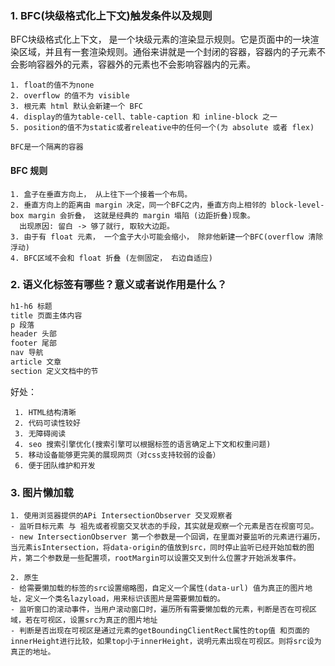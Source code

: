 ### 1. BFC(块级格式化上下文)触发条件以及规则

BFC块级格式化上下文， 是一个块级元素的渲染显示规则。它是页面中的一块渲染区域，并且有一套渲染规则。通俗来讲就是一个封闭的容器，容器内的子元素不会影响容器外的元素，容器外的元素也不会影响容器内的元素。

```
1. float的值不为none
2. overflow 的值不为 visible
3. 根元素 html 默认会新建一个 BFC
4. display的值为table-cell、table-caption 和 inline-block 之一
5. position的值不为static或者releative中的任何一个(为 absolute 或者 flex)

BFC是一个隔离的容器
```

#### BFC 规则

```
1. 盒子在垂直方向上， 从上往下一个接着一个布局。
2. 垂直方向上的距离由 margin 决定，同一个BFC之内，垂直方向上相邻的 block-level-box margin 会折叠， 这就是经典的 margin 塌陷 (边距折叠)现象。
  出现原因: 留白 -> 够了就行, 取较大边距。
3. 由于有 float 元素， 一个盒子大小可能会缩小， 除非他新建一个BFC(overflow 清除浮动)
4. BFC区域不会和 float 折叠 (左侧固定， 右边自适应)
```

### 2. 语义化标签有哪些？意义或者说作用是什么？

```html
h1-h6 标题
title 页面主体内容
p 段落
header 头部
footer 尾部
nav 导航
article 文章
section 定义文档中的节
```

好处：

```
 1. HTML结构清晰
 2. 代码可读性较好
 3. 无障碍阅读
 4. seo 搜索引擎优化(搜索引擎可以根据标签的语言确定上下文和权重问题)
 5. 移动设备能够更完美的展现网页（对css支持较弱的设备）
 6. 便于团队维护和开发
```

### 3. 图片懒加载

```
1. 使用浏览器提供的APi IntersectionObserver 交叉观察者
- 监听目标元素 与 祖先或者视窗交叉状态的手段，其实就是观察一个元素是否在视窗可见。
- new IntersectionObserver 第一个参数是一个回调，在里面对要监听的元素进行遍历，当元素isIntersection，将data-origin的值放到src，同时停止监听已经开始加载的图片，第二个参数是一些配置项，rootMargin可以设置交叉到什么位置才开始派发事件。

2. 原生
- 给需要懒加载的标签的src设置缩略图，自定义一个属性(data-url) 值为真正的图片地址，定义一个类名lazyload，用来标识该图片是需要懒加载的。
- 监听窗口的滚动事件，当用户滚动窗口时，遍历所有需要懒加载的元素，判断是否在可视区域，若在可视区，设置src为真正的图片地址
- 判断是否出现在可视区是通过元素的getBoundingClientRect属性的top值 和页面的innerHeight进行比较，如果top小于innerHeight，说明元素出现在可视区。则将src设为真正的地址。
```

